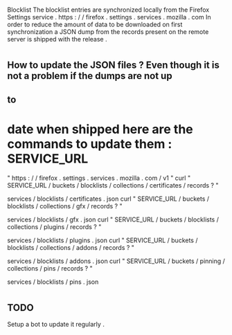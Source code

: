 #
Blocklist
The
blocklist
entries
are
synchronized
locally
from
the
Firefox
Settings
service
.
https
:
/
/
firefox
.
settings
.
services
.
mozilla
.
com
In
order
to
reduce
the
amount
of
data
to
be
downloaded
on
first
synchronization
a
JSON
dump
from
the
records
present
on
the
remote
server
is
shipped
with
the
release
.
#
#
How
to
update
the
JSON
files
?
Even
though
it
is
not
a
problem
if
the
dumps
are
not
up
-
to
-
date
when
shipped
here
are
the
commands
to
update
them
:
SERVICE_URL
=
"
https
:
/
/
firefox
.
settings
.
services
.
mozilla
.
com
/
v1
"
curl
"
SERVICE_URL
/
buckets
/
blocklists
/
collections
/
certificates
/
records
?
"
>
services
/
blocklists
/
certificates
.
json
curl
"
SERVICE_URL
/
buckets
/
blocklists
/
collections
/
gfx
/
records
?
"
>
services
/
blocklists
/
gfx
.
json
curl
"
SERVICE_URL
/
buckets
/
blocklists
/
collections
/
plugins
/
records
?
"
>
services
/
blocklists
/
plugins
.
json
curl
"
SERVICE_URL
/
buckets
/
blocklists
/
collections
/
addons
/
records
?
"
>
services
/
blocklists
/
addons
.
json
curl
"
SERVICE_URL
/
buckets
/
pinning
/
collections
/
pins
/
records
?
"
>
services
/
blocklists
/
pins
.
json
#
#
TODO
-
Setup
a
bot
to
update
it
regularly
.
